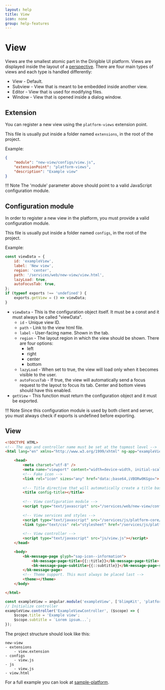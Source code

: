 ```yaml
---
layout: help
title: View
icon: none
group: help-features
---
```


View
===

Views are the smallest atomic part in the Dirigible UI platform. Views are displayed inside the layout of a [perspective](../perspective). There are four main types of views and each type is handled differently:

* View - Default.
* Subview - View that is meant to be embedded inside another view.
* Editor - View that is used for modifying files.
* Window - View that is opened inside a dialog window.

Extension
---

You can register a new view using the `platform-views` extension point.

This file is usually put inside a folder named `extensions`, in the root of the project.

Example:

```json
{
    "module": "new-view/configs/view.js",
    "extensionPoint": "platform-views",
    "description": "Example view"
}
```

!!! Note
	The 'module' parameter above should point to a valid JavaScript configuration module.

Configuration module
---

In order to register a new view in the platform, you must provide a valid configuration module.

This file is usually put inside a folder named `configs`, in the root of the project.

Example:

```javascript
const viewData = {
    id: 'exampleView',
    label: 'New view',
    region: 'center',
    path: '/services/web/new-view/view.html',
    lazyLoad: true,
    autoFocusTab: true,
};
if (typeof exports !== 'undefined') {
    exports.getView = () => viewData;
}
```

* `viewData` - This is the configuration object itself. It must be a const and it must always be called "viewData".
	* `id` - Unique view ID.
	* `path` - Link to the view html file.
	* `label` - User-facing name. Shown in the tab.
    * `region` - The layout region in which the view should be shown. There are four options:
        * left
        * right
        * center
        * bottom
    * `lazyLoad` - When set to true, the view will load only when it becomes visible to the user.
    * `autoFocusTab` - If true, the view will automatically send a focus request to the layout to focus its tab. Center and bottom views should have this enabled.
* `getView` - This function must return the configuration object and it must be exported.

!!! Note
	Since this configuration module is used by both client and server, you must always check if exports is undefined before exporting.

View
---

```html
<!DOCTYPE HTML>
<!-- The app and controller name must be set at the topmost level -->
<html lang="en" xmlns="http://www.w3.org/1999/xhtml" ng-app="exampleView" ng-controller="ExampleViewController">

	<head>
		<meta charset="utf-8" />
		<meta name="viewport" content="width=device-width, initial-scale=1">
		<!-- Fake icon -->
		<link rel="icon" sizes="any" href="data:;base64,iVBORw0KGgo=">
		
        <!-- Title directive that will automatically create a title based on the view config -->
		<title config-title></title>
		
        <!-- View configuration module -->
		<script type="text/javascript" src="/services/web/new-view/configs/view.js"></script>
		
        <!-- View services and styles -->
		<script type="text/javascript" src="/services/js/platform-core/services/loader.js?id=view-js"></script>
		<link type="text/css" rel="stylesheet" href="/services/js/platform-core/services/loader.js?id=view-css" />
		
        <!-- View controller -->
		<script type="text/javascript" src="js/view.js"></script>
	</head>

	<body>
        <bk-message-page glyph="sap-icon--information">
			<bk-message-page-title>{{::title}}</bk-message-page-title>
			<bk-message-page-subtitle>{{::subtitle}}</bk-message-page-subtitle>
		</bk-message-page>
		<!-- Theme support. This must always be placed last -->
		<theme></theme>
	</body>

</html>
```

```javascript
const exampleView = angular.module('exampleView', ['blimpKit', 'platformView']);
// Initialize controller
exampleView.controller('ExampleViewController', ($scope) => {
    $scope.title = 'Example view';
    $scope.subtitle = `Lorem ipsum...`;
});
```

The project structure should look like this:

```
new-view
- extensions
    - view.extension
- configs
    - view.js
- js
    - view.js
- view.html
```

For a full example you can look at [sample-platform](https://github.com/dirigiblelabs/sample-platform).